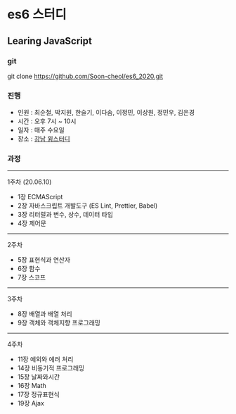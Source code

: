 # es6 스터디

## Learing JavaScript

### git

git clone https://github.com/Soon-cheol/es6_2020.git

### 진행

- 인원 : 최순철, 박지원, 한슬기, 이다솜, 이정민, 이상원, 정민우, 김은경
- 시간 : 오후 7시 ~ 10시
- 일자 : 매주 수요일
- 장소 : <a href="https://spacecloud.kr/space/3476" target="_blank">강남 윙스터디</a>

### 과정

---

1주차 (20.06.10)

- 1장 ECMAScript
- 2장 자바스크립트 개발도구 (ES Lint, Prettier, Babel)
- 3장 리터럴과 변수, 상수, 데이터 타입
- 4장 제어문

---

2주차

- 5장 표현식과 연산자
- 6장 함수
- 7장 스코프

---

3주차

- 8장 배열과 배열 처리
- 9장 객체와 객체지향 프로그래밍

---

4주차

- 11장 예외와 에러 처리
- 14장 비동기적 프로그래밍
- 15장 날짜와시간
- 16장 Math
- 17장 정규표현식
- 19장 Ajax
